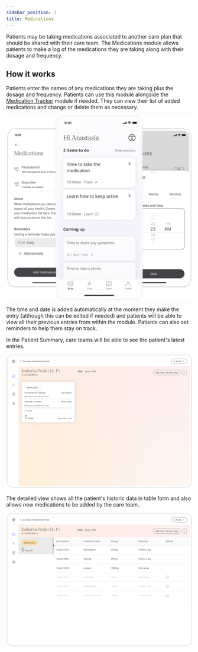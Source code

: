 ```yaml
---
sidebar_position: 7
title: Medications 
---
```


Patients may be taking medications associated to another care plan that should be shared with their care team. The Medications module allows patients to make a log of the medications they are taking along with their dosage and frequency.

## How it works

Patients enter the names of any medications they are taking plus the dosage and frequency. Patients can use this module alongside the 
[Medication Tracker](./medication-tracker.md) module if needed. They can view their list of added medications and change or delete them as necessary. 

![Medications in the Huma App](./assets/medications.png)

The time and date is added automatically at the moment they make the entry (although this can be edited if needed) and patients will be able to view all their previous entries from within the module. Patients can also set reminders to help them stay on track.

In the Patient Summary, care teams will be able to see the patient's latest entries.

![View medications in the Clinician Portal](./assets/cp-patient-summary-medications.png)

The detailed view shows all the patient's historic data in table form and also allows new medications to be added by the care team..

![View patient heart rate in the Clinician Portal](./assets/cp-module-details-medications.png)
